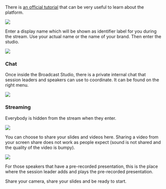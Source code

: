 There is [an official tutorial](https://support.streamyard.com/hc/en-us/articles/360043291612) that can be very useful to learn about the platform.

![](/images/tutorials/streamYardLogin.png "")

Enter a display name which will be shown as identifier label for you during the stream. Use your actual name or the name of your brand. Then enter the studio.

![](/images/tutorials/streamYardLogin2.png "")

### Chat

Once inside the Broadcast Studio, there is a private internal chat that session leaders and speakers can use to coordinate. It can be found on the right menu.

![](/images/tutorials/streamYardChat.png "")

### Streaming

Everybody is hidden from the stream when they enter. 

![](/images/tutorials/streamYardBackstage.png "")

You can choose to share your slides and videos here. Sharing a video from your screen share does not work as people expect (sound is not shared and the quality of the video is bumpy).

![](/images/tutorials/streamYardShare.png "")

For those speakers that have a pre-recorded presentation, this is the place where the session leader adds and plays the pre-recorded presentation.

Share your camera, share your slides and be ready to start.
